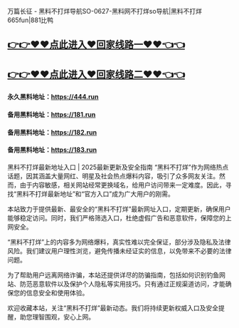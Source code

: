 万篇长征 - 黑料不打烊导航SO-0627-黑料网不打烊so导航|黑料不打烊665fun|881比鸭

## [👉👉♥♥点此进入♥回家线路一♥♥👈👈](https://unpkg.com/182run/index.html)
## [👉👉♥♥点此进入♥回家线路二♥♥👈👈](https://unpkg.com/182-1run/index.html)

#### 永久黑料地址：https://444.run
#### 备用黑料地址：https://181.run
#### 备用黑料地址：https://182.run
#### 备用黑料地址：https://183.run


黑料不打烊最新地址入口 | 2025最新更新及安全指南
“黑料不打烊”作为网络热点话题，因其涵盖大量网红、明星及社会热点爆料内容，吸引了众多网友关注。然而，由于内容敏感，相关网站经常更换域名，给用户访问带来一定难度。因此，寻找“黑料不打烊最新地址”和“官方入口”成为广大用户的刚需。

本站致力于提供最新、最安全的“黑料不打烊”最新网址入口，定期更新，确保用户能够稳定访问。同时，我们严格筛选入口，杜绝虚假广告和恶意软件，保障您的上网安全。

“黑料不打烊”上的内容多为网络爆料，真实性难以完全保证，部分涉及隐私及法律风险。我们建议用户理性浏览，避免传播未经证实的信息，以免带来不必要的法律问题。

为了帮助用户远离网络诈骗，本站还提供详尽的防骗指南，包括如何识别钓鱼网站、防范恶意软件以及保护个人隐私等实用技巧。只有通过正规渠道访问，才能确保您的信息安全和使用体验。

欢迎收藏本站，关注“黑料不打烊”最新动态。我们将持续更新权威入口及安全提醒，助您理智围观，安心上网。

